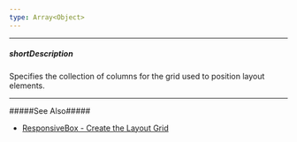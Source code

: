 ```yaml
---
type: Array<Object>
---
```

---
##### shortDescription
Specifies the collection of columns for the grid used to position layout elements.

---
#####See Also#####
- [ResponsiveBox - Create the Layout Grid](/concepts/05%20Widgets/ResponsiveBox/10%20Create%20the%20Layout%20Grid.md '/Documentation/Guide/Widgets/ResponsiveBox/Create_the_Layout_Grid/')